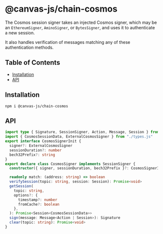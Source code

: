 # @canvas-js/chain-cosmos

The Cosmos session signer takes an injected Cosmos signer, which may be an `EthereumSigner`, `AminoSigner`, or `BytesSigner`, and uses it to authenticate a new session.

It also handles verification of messages matching any of these authentication methods.

## Table of Contents

- [Installation](#installation)
- [API](#api)

## Installation

```
npm i @canvas-js/chain-cosmos
```

## API

```ts
import type { Signature, SessionSigner, Action, Message, Session } from "@canvas-js/interfaces"
import { CosmosSessionData, ExternalCosmosSigner } from "./types.js"
export interface CosmosSignerInit {
  signer?: ExternalCosmosSigner
  sessionDuration?: number
  bech32Prefix?: string
}
export declare class CosmosSigner implements SessionSigner {
  constructor({ signer, sessionDuration, bech32Prefix }?: CosmosSignerInit)

  readonly match: (address: string) => boolean
  verifySession(topic: string, session: Session): Promise<void>
  getSession(
    topic: string,
    options?: {
      timestamp?: number
      fromCache?: boolean
    },
  ): Promise<Session<CosmosSessionData>>
  sign(message: Message<Action | Session>): Signature
  clear(topic: string): Promise<void>
}
```
